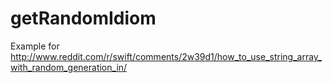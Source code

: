 # getRandomIdiom
Example for
http://www.reddit.com/r/swift/comments/2w39d1/how_to_use_string_array_with_random_generation_in/
